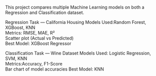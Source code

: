This project compares multiple Machine Learning models on both a Regression and Classification dataset.

Regression Task — California Housing
Models Used:Random Forest, XGBoost, KNN  
Metrics: RMSE, MAE, R²  
Scatter plot (Actual vs Predicted)  
Best Model: XGBoost Regressor

Classification Task — Wine Dataset
Models Used: Logistic Regression, SVM, KNN  
Metrics:Accuracy, F1-Score  
Bar chart of model accuracies
Best Model: KNN

